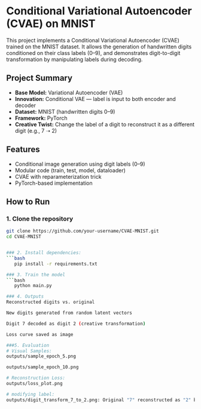 # Conditional Variational Autoencoder (CVAE) on MNIST

This project implements a Conditional Variational Autoencoder (CVAE) trained on the MNIST dataset. It allows the generation of handwritten digits conditioned on their class labels (0–9), and demonstrates digit-to-digit transformation by manipulating labels during decoding.

##  Project Summary
- **Base Model:** Variational Autoencoder (VAE)
- **Innovation:** Conditional VAE — label is input to both encoder and decoder
- **Dataset:** MNIST (handwritten digits 0–9)
- **Framework:** PyTorch
- **Creative Twist:** Change the label of a digit to reconstruct it as a different digit (e.g., 7 ➝ 2)


##  Features
- Conditional image generation using digit labels (0–9)
- Modular code (train, test, model, dataloader)
- CVAE with reparameterization trick
- PyTorch-based implementation

##  How to Run


### 1. Clone the repository
```bash
git clone https://github.com/your-username/CVAE-MNIST.git
cd CVAE-MNIST


### 2. Install dependencies:
```bash
   pip install -r requirements.txt

### 3. Train the model
```bash
   python main.py

### 4. Outputs
Reconstructed digits vs. original

New digits generated from random latent vectors

Digit 7 decoded as digit 2 (creative transformation)

Loss curve saved as image

###5. Evaluation
# Visual Samples:
outputs/sample_epoch_5.png

outputs/sample_epoch_10.png

# Reconstruction Loss:
outputs/loss_plot.png

# modifying label:
outputs/digit_transform_7_to_2.png: Original "7" reconstructed as "2" by modifying the label


